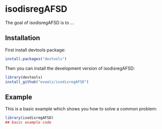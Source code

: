 
# isodisregAFSD

<!-- badges: start -->
<!-- badges: end -->

The goal of isodisregAFSD is to ...

## Installation

First install devtools package:

``` r
install.packages("devtools")
```

Then you can install the development version of isodisregAFSD:

``` r
library(devtools)
install_github("evwalz/isodisregAFSD")
```

## Example

This is a basic example which shows you how to solve a common problem:

``` r
library(isodisregAFSD)
## basic example code
```


